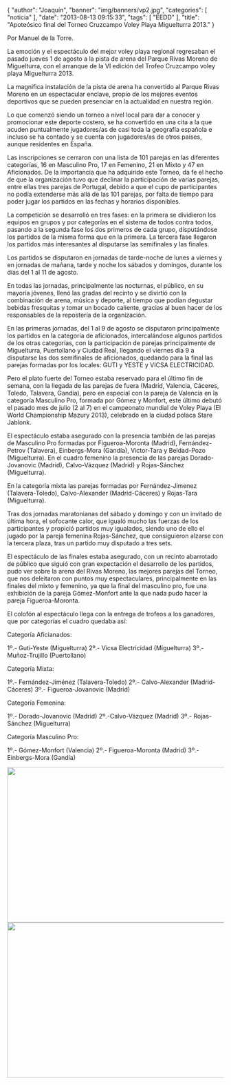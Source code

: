 {
  "author": "Joaquín", 
  "banner": "img/banners/vp2.jpg", 
  "categories": [
    "noticia"
  ], 
  "date": "2013-08-13 09:15:33", 
  "tags": [
    "EEDD"
  ], 
  "title": "Apoteósico final del Torneo Cruzcampo Voley Playa Miguelturra 2013."
}

Por Manuel de la Torre.

La emoción y el espectáculo del mejor voley playa regional regresaban el pasado jueves 1 de agosto a la pista de arena del Parque Rivas Moreno de Miguelturra, con el arranque de la VI edición del Trofeo Cruzcampo voley playa Miguelturra 2013.

La magnifica instalación de la pista de arena ha convertido al Parque Rivas Moreno en un espectacular enclave, propio de los mejores eventos deportivos que se pueden presenciar en la actualidad en nuestra región.

Lo que comenzó siendo un torneo a nivel local para dar a conocer y promocionar este deporte costero, se ha convertido en una cita a la que acuden puntualmente jugadores/as de casi toda la geografía española e incluso se ha contado y se cuenta con jugadores/as de otros países, aunque residentes en España.

Las inscripciones se cerraron con una lista de 101 parejas en las diferentes categorías,  16 en Masculino Pro, 17 en Femenino, 21 en Mixto y 47 en Aficionados. De la importancia que ha adquirido este Torneo, da fe el hecho de que la organización tuvo que declinar la participación de varias parejas, entre ellas tres parejas de Portugal, debido a que el cupo de participantes no podía extenderse más allá de las 101 parejas, por falta de tiempo para poder jugar los partidos en las fechas y horarios disponibles.

La competición se desarrolló en tres fases: en la primera se dividieron los equipos en grupos y por categorías en el sistema de todos contra todos, pasando a la segunda fase los dos primeros de cada grupo, disputándose los partidos de la misma forma que en la primera. La tercera fase llegaron los partidos más interesantes al disputarse las semifinales y las finales.

Los partidos se disputaron en jornadas de tarde-noche de lunes a viernes y en jornadas de mañana, tarde y noche los sábados y domingos, durante los días del 1 al 11 de agosto.

En todas las jornadas, principalmente las nocturnas, el público, en su mayoría jóvenes, llenó las gradas del recinto y se divirtió con la combinación de arena, música y deporte, al tiempo que podían degustar bebidas fresquitas y tomar un bocado caliente, gracias al buen hacer de los responsables de la repostería de la organización.

En las primeras jornadas, del 1 al 9 de agosto se disputaron principalmente los partidos en la categoría de aficionados, intercalándose algunos partidos de los otras categorías, con la participación de parejas principalmente de Miguelturra, Puertollano y Ciudad Real, llegando el viernes día 9  a disputarse las dos semifinales de aficionados, quedando para la final las parejas formadas por los locales: GUTI y YESTE y VICSA ELECTRICIDAD.

 Pero el plato fuerte del Torneo estaba reservado para el último fin de semana, con la llegada de las parejas de fuera (Madrid, Valencia, Cáceres, Toledo, Talavera, Gandía), pero en especial con la pareja de Valencia en la categoría Masculino Pro, formada por Gómez y Monfort, este último debutó el pasado mes de julio (2 al 7) en el campeonato mundial de Voley Playa (El World Championship Mazury 2013), celebrado en la ciudad polaca Stare Jablonk.

El espectáculo estaba asegurado con la presencia también de las parejas de Masculino Pro formadas por Figueroa-Moronta (Madrid), Fernández-Petrov (Talavera), Einbergs-Mora (Gandía), Victor-Tara y Beldad-Pozo (Miguelturra).
En el cuadro femenino la presencia de las parejas Dorado-Jovanovic (Madrid), Calvo-Vázquez (Madrid) y Rojas-Sánchez (Miguelturra).

En la categoría mixta las parejas formadas por Fernández-Jimenez (Talavera-Toledo), Calvo-Alexander (Madrid-Cáceres) y Rojas-Tara (Miguelturra).

Tras dos jornadas maratonianas del sábado y domingo y con un invitado de última hora, el sofocante calor, que igualó mucho las fuerzas de los participantes y propició partidos muy igualados, siendo uno de ello el jugado por la pareja femenina Rojas-Sánchez, que consiguieron alzarse con la tercera plaza, tras un partido muy disputado a tres sets.

El espectáculo de las finales estaba asegurado, con un recinto abarrotado de público que siguió con gran expectación el desarrollo de los partidos, pudo ver sobre la arena del Rivas Moreno, las mejores parejas del Torneo, que nos deleitaron con puntos muy espectaculares, principalmente en las finales del mixto y femenino, ya que la final del masculino pro, fue una exhibición de la pareja Gómez-Monfort ante la que nada pudo hacer la pareja Figueroa-Moronta.

El colofón al espectáculo llega con la entrega de trofeos a los ganadores, que por categorías el cuadro quedaba así:

Categoría Aficianados:

1º.- Guti-Yeste (Miguelturra)
2º.- Vicsa Electricidad (Miguelturra)
3º.- Muñoz-Trujillo (Puertollano)

Categoría Mixta:

1º.- Fernández-Jiménez (Talavera-Toledo)
2º.- Calvo-Alexander (Madrid-Cáceres)
3º.- Figueroa-Jovanovic (Madrid)

Categoría Femenina:

1º.- Dorado-Jovanovic (Madrid)
2º.-Calvo-Vázquez (Madrid)
3º.- Rojas-Sánchez (Miguelturra)

Categoría Masculino Pro:

1º.- Gómez-Monfort (Valencia)
2º.- Figueroa-Moronta (Madrid)
3º.- Einbergs-Mora (Gandía)

<center>
<img src="http://www.advmiguelturra.org/img/banners/vp1.jpg" height="360" width="520"/> </center>

<center>
<img src="http://www.advmiguelturra.org/img/banners/vp2.jpg" height="360" width="520"/> </center>


